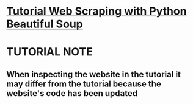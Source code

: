 <h1><a href="https://www.youtube.com/watch?v=taL3r_JpwBg">Tutorial Web Scraping with Python Beautiful Soup</a></h1>

<h1>TUTORIAL NOTE</h1>
<h2>When inspecting the website in the tutorial it may differ from the tutorial because the website's code has been updated</h2>
